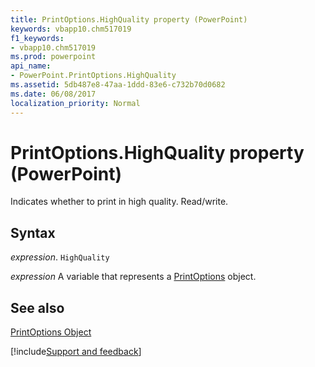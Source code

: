 ```yaml
---
title: PrintOptions.HighQuality property (PowerPoint)
keywords: vbapp10.chm517019
f1_keywords:
- vbapp10.chm517019
ms.prod: powerpoint
api_name:
- PowerPoint.PrintOptions.HighQuality
ms.assetid: 5db487e8-47aa-1ddd-83e6-c732b70d0682
ms.date: 06/08/2017
localization_priority: Normal
---
```



# PrintOptions.HighQuality property (PowerPoint)

Indicates whether to print in high quality. Read/write.


## Syntax

_expression_. `HighQuality`

_expression_ A variable that represents a [PrintOptions](PowerPoint.PrintOptions.md) object.


## See also


[PrintOptions Object](PowerPoint.PrintOptions.md)

[!include[Support and feedback](~/includes/feedback-boilerplate.md)]